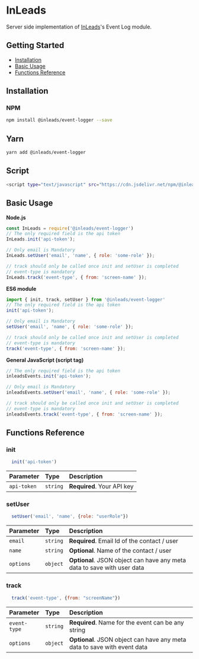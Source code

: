 # InLeads

Server side implementation of [InLeads](https://inleads.ai)'s Event Log module.

## Getting Started

- [Installation](#installation)
- [Basic Usage](#basic-usage)
- [Functions Reference](#functions-reference)

## Installation

### NPM

```bash
npm install @inleads/event-logger --save
```

## Yarn

```bash
yarn add @inleads/event-logger
```
## Script

```bash
<script type="text/javascript" src="https://cdn.jsdelivr.net/npm/@inleads/event-logger/dist/events.js"></script>
```

## Basic Usage

**Node.js**

```javascript
const InLeads = require('@inleads/event-logger')
// The only required field is the api token
InLeads.init('api-token');

// Only email is Mandatory
InLeads.setUser('email', 'name', { role: 'some-role' });

// track should only be called once init and setUser is completed
// event-type is mandatory
InLeads.track('event-type', { from: 'screen-name' });
```

**ES6 module**

```javascript
import { init, track, setUser } from '@inleads/event-logger'
// The only required field is the api token
init('api-token');

// Only email is Mandatory
setUser('email', 'name', { role: 'some-role' });

// track should only be called once init and setUser is completed
// event-type is mandatory
track('event-type', { from: 'screen-name' });
```

**General JavaScript (script tag)**

```javascript
// The only required field is the api token
inleadsEvents.init('api-token');

// Only email is Mandatory
inleadsEvents.setUser('email', 'name', { role: 'some-role' });

// track should only be called once init and setUser is completed
// event-type is mandatory
inleadsEvents.track('event-type', { from: 'screen-name' });
```
## Functions Reference

### init

```javascript
  init('api-token')
```

| Parameter | Type     | Description                |
| :-------- | :------- | :------------------------- |
| `api-token` | `string` | **Required**. Your API key |

### setUser

```javascript
  setUser('email', 'name', {role: "userRole"})
```

| Parameter | Type     | Description                       |
| :-------- | :------- | :-------------------------------- |
| `email`      | `string` | **Required**. Email Id of the contact / user |
| `name`      | `string` | **Optional**. Name of the contact / user |
| `options`      | `object` | **Optional**. JSON object can have any meta data to save with user data |

### track

```javascript
  track('event-type', {from: "screenName"})
```

| Parameter | Type     | Description                       |
| :-------- | :------- | :-------------------------------- |
| `event-type`      | `string` | **Required**. Name for the event can be any string |
| `options`      | `object` | **Optional**. JSON object can have any meta data to save with event data |
